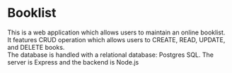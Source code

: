 # Booklist

This is a web application which allows users to maintain an online booklist. <br>
It features CRUD operation which allows users to CREATE, READ, UPDATE, and DELETE books. <br>
The database is handled with a relational database: Postgres SQL. 
The server is Express and the backend is Node.js 
